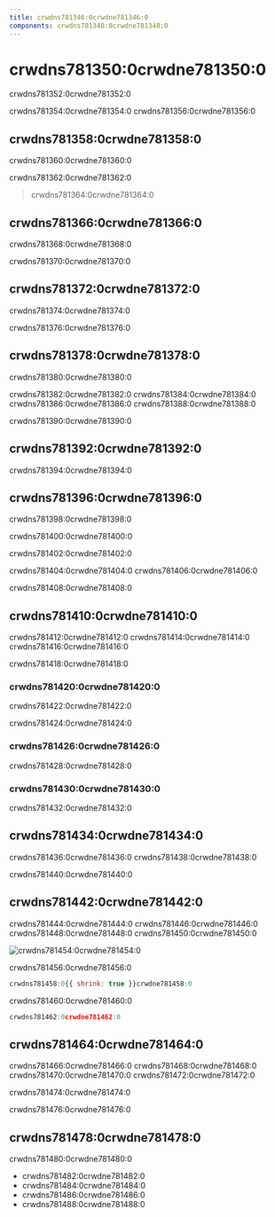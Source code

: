 ```yaml
---
title: crwdns781346:0crwdne781346:0
components: crwdns781348:0crwdne781348:0
---
```

# crwdns781350:0crwdne781350:0

<p class="description">crwdns781352:0crwdne781352:0</p>

crwdns781354:0crwdne781354:0 crwdns781356:0crwdne781356:0

## crwdns781358:0crwdne781358:0

crwdns781360:0crwdne781360:0

crwdns781362:0crwdne781362:0

> crwdns781364:0crwdne781364:0

## crwdns781366:0crwdne781366:0

crwdns781368:0crwdne781368:0

crwdns781370:0crwdne781370:0

## crwdns781372:0crwdne781372:0

crwdns781374:0crwdne781374:0

crwdns781376:0crwdne781376:0

## crwdns781378:0crwdne781378:0

crwdns781380:0crwdne781380:0

crwdns781382:0crwdne781382:0 crwdns781384:0crwdne781384:0 crwdns781386:0crwdne781386:0 crwdns781388:0crwdne781388:0

crwdns781390:0crwdne781390:0

## crwdns781392:0crwdne781392:0

crwdns781394:0crwdne781394:0

## crwdns781396:0crwdne781396:0

crwdns781398:0crwdne781398:0

crwdns781400:0crwdne781400:0

crwdns781402:0crwdne781402:0

crwdns781404:0crwdne781404:0 crwdns781406:0crwdne781406:0

crwdns781408:0crwdne781408:0

## crwdns781410:0crwdne781410:0

crwdns781412:0crwdne781412:0 crwdns781414:0crwdne781414:0 crwdns781416:0crwdne781416:0

crwdns781418:0crwdne781418:0

### crwdns781420:0crwdne781420:0

crwdns781422:0crwdne781422:0

crwdns781424:0crwdne781424:0

### crwdns781426:0crwdne781426:0

crwdns781428:0crwdne781428:0

### crwdns781430:0crwdne781430:0

crwdns781432:0crwdne781432:0

## crwdns781434:0crwdne781434:0

crwdns781436:0crwdne781436:0 crwdns781438:0crwdne781438:0

crwdns781440:0crwdne781440:0

## crwdns781442:0crwdne781442:0

crwdns781444:0crwdne781444:0 crwdns781446:0crwdne781446:0 crwdns781448:0crwdne781448:0 crwdns781450:0crwdne781450:0

![crwdns781454:0crwdne781454:0](crwdns781452:0crwdne781452:0)

crwdns781456:0crwdne781456:0

```jsx
crwdns781458:0{{ shrink: true }}crwdne781458:0
```

crwdns781460:0crwdne781460:0

```jsx
crwdns781462:0crwdne781462:0
```

## crwdns781464:0crwdne781464:0

crwdns781466:0crwdne781466:0 crwdns781468:0crwdne781468:0 crwdns781470:0crwdne781470:0 crwdns781472:0crwdne781472:0

crwdns781474:0crwdne781474:0

crwdns781476:0crwdne781476:0

## crwdns781478:0crwdne781478:0

crwdns781480:0crwdne781480:0

- crwdns781482:0crwdne781482:0
- crwdns781484:0crwdne781484:0
- crwdns781486:0crwdne781486:0
- crwdns781488:0crwdne781488:0